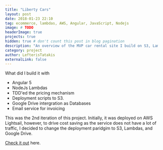 ```yaml
---
title: "Liberty Cars"
layout: post
date: 2018-01-23 22:10
tag: ecommerce, lambdas, AWS, Angular, JavaScript, Nodejs
image: # TODO
headerImage: true
projects: true
hidden: true # don't count this post in blog pagination
description: "An overview of the MVP car rental site I build on S3, Lambda and has Google Drive as a DB"
category: project
author: LefterisTatakis
externalLink: false
---
```



What did I build it with

- Angular 5
- NodeJs Lambdas
- TDD'ed the pricing mechanism
- Deployment scripts to S3.
- Google Drive intergration as Databases
- Email service for invoicing

This was the 2nd iteration of this project. Initially, it was deployed on AWS Lightsail, however, to drive cost saving as the service does not have a lot of traffic, I decided to change the deployment paridgim to S3, Lambdas, and Google Drive.

[Check it out](https://www.libertycars.gr) here.

